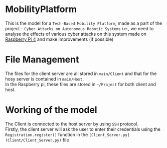 # MobilityPlatform
This is the model for a `Tech-Based Mobility Platform`, made as a part of the project - `Cyber Attacks on Autonomous Robotic Systems` i.e., we need to analyse the effects of various cyber attacks on this system made on [Raspberry Pi 4](https://www.raspberrypi.com/products/raspberry-pi-4-model-b/) and make improvements (if possible)
# File Management
The files for the client server are all stored in `main/Client` and that for the hosy server is contained in `main/Host`.<br />
In the Raspberry pi, these files are stored in `~/Project` for both client and host.
# Working of the model
The Client is connected to the host server by using `SSH` protocol.<br />
Firstly, the client server will ask the user to enter their credentials using the `Registration.register()` function in the `[Client_Server.py](Client/Client_Server.py)` file
